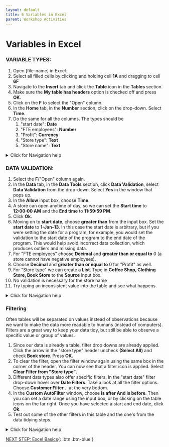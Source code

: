 ```yaml
---
layout: default
title: 6 Variables in Excel
parent: Workshop Activities
---
```


# Variables in Excel

### VARIABLE TYPES:
1. Open [file-name] in Excel.
2. Select all filled cells by clicking and holding cell **1A** and dragging to cell **6F**
3. Navigate to the **Insert** tab and click the **Table** icon in the **Tables** section.
4. Make sure the **My table has headers** option is checked off and press **OK**.
5. Click on the **F** to select the "Open" column.
6. In the **Home** tab, in the **Number** section, click on the drop-down. Select **Time**.
7. Do the same for all the columns. The types should be
    1. "start date": **Date**
    2. "FTE employees": **Number**
    3. "Profit": **Currency**
    4. "Store type": **Text**
    5. "Store name": **Text**

<details>
<summary>Click for Navigation help</summary>
<iframe src="images\variables-in-excel-types.mp4" width="560" height="315" frameborder="0" allow="accelerometer; clipboard-write; encrypted-media; gyroscope; picture-in-picture" allowfullscreen></iframe>
</details>

### DATA VALIDATION:
1. Select the **F**/"Open" column again.
2. In the **Data** tab, in the **Data Tools** section, click **Data Validation**, select **Data Validation** from the drop-down. Select **Yes** in the window that pops up.
3. In the **Allow** input box, choose **Time**.
4. A store can open anytime of day, so we can set the **Start time** to **12:00:00 AM** and the **End time** to **11:59:59 PM**.
5. Click **Ok**.
6. Moving on to **start date**, choose **greater than** from the input box. Set the **start date** to **1-Jan-13**. In this case the start date is arbitrary, but if you were setting the date for a program, for example, you would set the validation to the start date of the program to the end date of the program. This would help avoid incorrect data collection, which produces outliers and missing data. 
7. For "FTE employees" choose **Decimal** and **greater than or equal to** 0 (a store cannot have negative employees).
8. Choose **Decimal** and **greater than or equal to** 0 for "Profit" as well. 
9. For "Store type" we can create a **List**. Type in **Coffee Shop, Clothing Store, Book Store** to the **Source** input box.
10. No validation is necessary for the store name
11. Try typing an inconsistent value into the table and see what happens.

<details>
<summary>Click for Navigation help</summary>
<iframe src="images\variables-in-excel-data-validation.mp4" width="560" height="315" frameborder="0" allow="accelerometer; clipboard-write; encrypted-media; gyroscope; picture-in-picture" allowfullscreen></iframe>
</details>

### Filtering
Often tables will be separated on values instead of observations because we want to make the data more readable to humans (instead of computers). Filters are a great way to keep your data tidy, but still be able to observe a specific value or group of values.

1. Since our data is already a table, filter drop downs are already applied. Click the arrow in the "store type" header uncheck **(Select All)** and check **Book store**. Press **OK**.
2. To clear the filter, open the filter window again using the same box in the corner of the header. You can now see that a filter icon is applied. Select **Clear Filter from "Store type"**.
3. Different data types also offer specific filters. In the "start date" filter drop-down hover over **Date Filters**. Take a look at all the filter options. Choose **Customer Filter...** at the very bottom.
4. In the **Custom AutoFilter** window, choose **is after And is before**. Then you can set a date range using the input box, or by clicking on the table icons on the far right. Once you have selected a start and end date, click **Ok**.
5. Test out some of the other filters in this table and the one's from the data tidying steps.

<details>
<summary>Click for Navigation help</summary>
<iframe src="images\variables-in-excel-filter-table.mp4" width="560" height="315" frameborder="0" allow="accelerometer; clipboard-write; encrypted-media; gyroscope; picture-in-picture" allowfullscreen></iframe>
</details>

[NEXT STEP: Excel Basics](1-column-headers.md){: .btn .btn-blue }